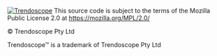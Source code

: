 [![Trendoscope](https://docs.trendoscope.io/media/posts/44/logo-no-background.svg)](https://www.trendoscope.au)
This source code is subject to the terms of the Mozilla Public License 2.0 at https://mozilla.org/MPL/2.0/

© Trendoscope Pty Ltd

Trendoscope™ is a trademark of Trendoscope Pty Ltd
